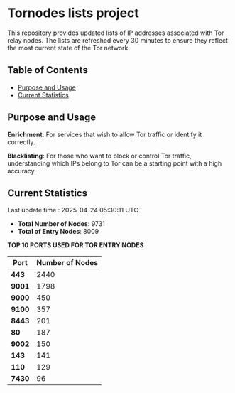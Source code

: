 # Tornodes lists project

This repository provides updated lists of IP addresses associated with Tor relay nodes. The lists are refreshed every 30 minutes to ensure they reflect the most current state of the Tor network.

## Table of Contents

- [Purpose and Usage](#purpose-and-usage)
- [Current Statistics](#current-statistics)


## Purpose and Usage

**Enrichment**: For services that wish to allow Tor traffic or identify it correctly.

**Blacklisting**: For those who want to block or control Tor traffic, understanding which IPs belong to Tor can be a starting point with a high accuracy.

## Current Statistics

Last update time : 2025-04-24 05:30:11 UTC

- **Total Number of Nodes**: 9731
- **Total of Entry Nodes**: 8009

**TOP 10 PORTS USED FOR TOR ENTRY NODES**

| **Port** | **Number of Nodes** |
|------|-----------------|
| **443**   | 2440  |
| **9001**   | 1798  |
| **9000**   | 450  |
| **9100**   | 357  |
| **8443**   | 201  |
| **80**   | 187  |
| **9002**   | 150  |
| **143**   | 141  |
| **110**   | 129  |
| **7430**   | 96  |

